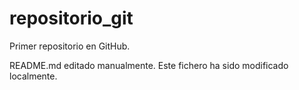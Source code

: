 # repositorio_git
Primer repositorio en GitHub.

README.md editado manualmente. Este fichero ha sido modificado localmente.
